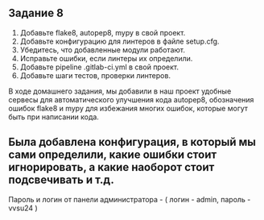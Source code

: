 Задание 8
---------
1) Добавьте flake8, autopep8, mypy в свой проект.
2) Добавьте конфигурацию для линтеров в файле setup.cfg.
3) Убедитесь, что добавленные модули работают.
4) Исправьте ошибки, если линтеры их определили.
5) Добавьте pipeline .gitlab-ci.yml в свой проект.
6) Добавьте шаги тестов, проверки линтеров.

В ходе домашнего задания, мы добавили в наш проект удобные сервесы для автоматического улучшения кода autopep8, обозначения ошибок flake8 и mypy для избежания многих ошибок, которые могут быть при написании кода.

Была добавлена конфигурация, в который мы сами определили, какие ошибки стоит игнорировать, а какие наоборот стоит подсвечивать и т.д.
---------------------------
Пароль и логин от панели администратора - ( логин - admin, пароль - vvsu24 )
